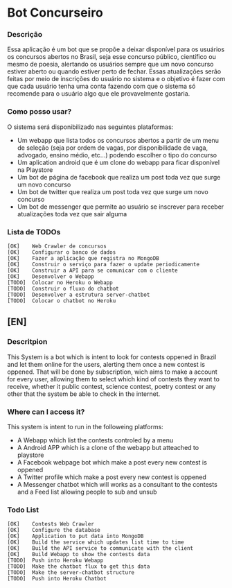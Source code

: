# Bot Concurseiro
### Descrição
Essa aplicação é um bot que se propõe a deixar disponível para os usuários os concursos abertos no Brasil, seja esse concurso público, científico ou mesmo de poesia, alertando os usuários sempre que um novo concurso estiver aberto ou quando estiver perto de fechar. Essas atualizações serão feitas por meio de inscrições do usuário no sistema e o objetivo é fazer com que cada usuário tenha uma conta fazendo com que o sistema só recomende para o usuário algo que ele provavelmente gostaria.

### Como posso usar?
O sistema será disponibilizado nas seguintes plataformas:
* Um webapp que lista todos os concursos abertos a partir de um menu de seleção (seja por ordem de vagas, por disponibilidade de vaga, advogado, ensino médio, etc...) podendo escolher o tipo do concurso
* Um aplication android que é um clone do webapp para ficar disponível na Playstore
* Um bot de página de facebook que realiza um post toda vez que surge um novo concurso
* Um bot de twitter que realiza um post toda vez que surge um novo concurso
* Um bot de messenger que permite ao usuário se inscrever para receber atualizações toda vez que sair alguma
 
### Lista de TODOs
    [OK]    Web Crawler de concursos
    [OK]    Configurar o banco de dados
    [OK]    Fazer a aplicação que registra no MongoDB
    [OK]    Construir o serviço para fazer o update periodicamente
    [OK]    Construir a API para se comunicar com o cliente
    [OK]    Desenvolver o Webapp
    [TODO]  Colocar no Heroku o Webapp
    [TODO]  Construir o fluxo do chatbot
    [TODO]  Desenvolver a estrutura server-chatbot
    [TODO]  Colocar o chatbot no Heroku


## [EN]

### Descritpion
This System is a bot which is intent to look for contests oppened in Brazil and let them online for the users, alerting them once a new contest is oppened. That will be done by subscription, wich aims to make a account for every user, allowing them to select which kind of contests they want to receive, whether it public contest, science contest, poetry contest or any other that the system be able to check in the internet. 

### Where can I access it?
This system is intent to run in the followeing platforms:
* A Webapp which list the contests controled by a menu
* A Android APP which is a clone of the webapp but atteached to playstore
* A Facebook webpage bot which make a post every new contest is oppened
* A Twitter profile which make a post every new contest is oppened
* A Messenger chatbot which will works as a consultant to the contests and a Feed list allowing people to sub and unsub

### Todo List
    [OK]    Contests Web Crawler
    [OK]    Configure the database
    [OK]    Application to put data into MongoDB
    [OK]    Build the service which updates list time to time
    [OK]    Build the API service to communicate with the client
    [OK]    Build Webapp to show the contests data
    [TODO]  Push into Heroku Webapp
    [TODO]  Make the chatbot flux to get this data
    [TODO]  Make the server-chatbot structure
    [TODO]  Push into Heroku Chatbot